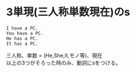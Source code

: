 # 3単現(三人称単数現在)のs

    I have a PC.
    You have a PC.
    He has a PC.
    It has a PC.

三人称、単数 = (He,She,It,モノ等)、現在  
以上の3つがそろった時のみ、動詞にsをつける。  
